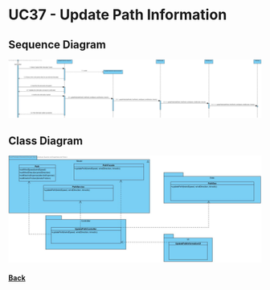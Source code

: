 # UC37 - Update Path Information 

##	Sequence Diagram
![UC37 - Update Path Information  SD](UC37-SD.jpg)

##	Class Diagram
![UC37 - Update Path Information  CD](UC37-CD.jpg)

#### [Back](../OODesign.md)